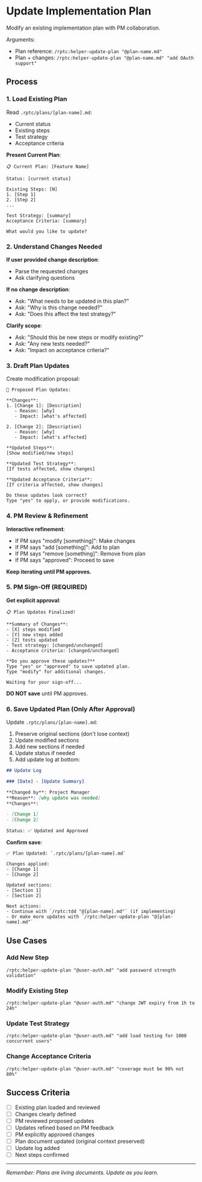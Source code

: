 # Update Implementation Plan

Modify an existing implementation plan with PM collaboration.

Arguments:

- Plan reference: `/rptc:helper-update-plan "@plan-name.md"`
- Plan + changes: `/rptc:helper-update-plan "@plan-name.md" "add OAuth support"`

## Process

### 1. Load Existing Plan

Read `.rptc/plans/[plan-name].md`:

- Current status
- Existing steps
- Test strategy
- Acceptance criteria

**Present Current Plan**:

```text
📋 Current Plan: [Feature Name]

Status: [current status]

Existing Steps: [N]
1. [Step 1]
2. [Step 2]
...

Test Strategy: [summary]
Acceptance Criteria: [summary]

What would you like to update?
```

### 2. Understand Changes Needed

**If user provided change description**:

- Parse the requested changes
- Ask clarifying questions

**If no change description**:

- Ask: "What needs to be updated in this plan?"
- Ask: "Why is this change needed?"
- Ask: "Does this affect the test strategy?"

**Clarify scope**:

- Ask: "Should this be new steps or modify existing?"
- Ask: "Any new tests needed?"
- Ask: "Impact on acceptance criteria?"

### 3. Draft Plan Updates

Create modification proposal:

```text
📝 Proposed Plan Updates:

**Changes**:
1. [Change 1]: [Description]
   - Reason: [why]
   - Impact: [what's affected]

2. [Change 2]: [Description]
   - Reason: [why]
   - Impact: [what's affected]

**Updated Steps**:
[Show modified/new steps]

**Updated Test Strategy**:
[If tests affected, show changes]

**Updated Acceptance Criteria**:
[If criteria affected, show changes]

Do these updates look correct?
Type "yes" to apply, or provide modifications.
```

### 4. PM Review & Refinement

**Interactive refinement**:

- If PM says "modify [something]": Make changes
- If PM says "add [something]": Add to plan
- If PM says "remove [something]": Remove from plan
- If PM says "approved": Proceed to save

**Keep iterating until PM approves.**

### 5. PM Sign-Off (REQUIRED)

**Get explicit approval**:

```text
📋 Plan Updates Finalized!

**Summary of Changes**:
- [X] steps modified
- [Y] new steps added
- [Z] tests updated
- Test strategy: [changed/unchanged]
- Acceptance criteria: [changed/unchanged]

**Do you approve these updates?**
Type "yes" or "approved" to save updated plan.
Type "modify" for additional changes.

Waiting for your sign-off...
```

**DO NOT save** until PM approves.

### 6. Save Updated Plan (Only After Approval)

Update `.rptc/plans/[plan-name].md`:

1. Preserve original sections (don't lose context)
2. Update modified sections
3. Add new sections if needed
4. Update status if needed
5. Add update log at bottom:

```markdown
## Update Log

### [Date] - [Update Summary]

**Changed by**: Project Manager
**Reason**: [why update was needed]
**Changes**:

- [Change 1]
- [Change 2]

Status: ✅ Updated and Approved
```

**Confirm save**:

```text
✅ Plan Updated: `.rptc/plans/[plan-name].md`

Changes applied:
- [Change 1]
- [Change 2]

Updated sections:
- [Section 1]
- [Section 2]

Next actions:
- Continue with `/rptc:tdd "@[plan-name].md"` (if implementing)
- Or make more updates with `/rptc:helper-update-plan "@[plan-name].md"`
```

## Use Cases

### Add New Step

```text
/rptc:helper-update-plan "@user-auth.md" "add password strength validation"
```

### Modify Existing Step

```text
/rptc:helper-update-plan "@user-auth.md" "change JWT expiry from 1h to 24h"
```

### Update Test Strategy

```text
/rptc:helper-update-plan "@user-auth.md" "add load testing for 1000 concurrent users"
```

### Change Acceptance Criteria

```text
/rptc:helper-update-plan "@user-auth.md" "coverage must be 90% not 80%"
```

## Success Criteria

- [ ] Existing plan loaded and reviewed
- [ ] Changes clearly defined
- [ ] PM reviewed proposed updates
- [ ] Updates refined based on PM feedback
- [ ] PM explicitly approved changes
- [ ] Plan document updated (original context preserved)
- [ ] Update log added
- [ ] Next steps confirmed

---

_Remember: Plans are living documents. Update as you learn._
